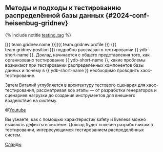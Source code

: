 ## Методы и подходы к тестированию распределённой базы данных {#2024-conf-heisenbug-gridnev}

{% include notitle [testing_tag](../../tags.md#testing) %}

[{{ team.gridnev.name }}]({{ team.gridnev.profile }}) ({{ team.gridnev.position }}) подробно рассказал о тестировании {{ ydb-short-name }}. Доклад начинается с общего представления того, как организовано тестирование {{ ydb-short-name }}, какие проблемы возникают при тестировании распределённых компонентов базы данных и почему в {{ ydb-short-name }} необходимо проводить хаос-тестирование.

Затем Виталий углубляется в архитектуру тестового сценария для хаос-тестирования, рассматривая все этапы — от разработки генераторов и сценариев нагрузки до создания инструментов для внешнего воздействия на систему.

@[Youtube](https://youtu.be/UDhfjeJsv-o?si=2GEo_77hmuAvLi1o)

Вы узнаете, как с помощью характеристик safety и liveness можно выявлять дефекты в системе. Доклад будет полезен разработчикам в тестировании, интересующимся тестированием распределённых систем.

[Слайды](https://presentations.ydb.tech/2024/ru/heisenbug/presentation.pdf)